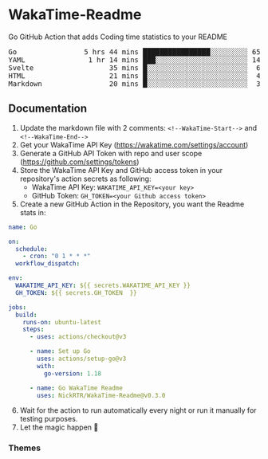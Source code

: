 # WakaTime-Readme

Go GitHub Action that adds Coding time statistics to your README

<!--WakaTime-Start-->
<pre>Go                5 hrs 44 mins ████████████████░░░░░░░░░ 65.97 %</br>YAML               1 hr 14 mins ███░░░░░░░░░░░░░░░░░░░░░░ 14.25 %</br>Svelte                  35 mins █░░░░░░░░░░░░░░░░░░░░░░░░  6.79 %</br>HTML                    21 mins █░░░░░░░░░░░░░░░░░░░░░░░░  4.17 %</br>Markdown                20 mins █░░░░░░░░░░░░░░░░░░░░░░░░  3.88 %</br></pre>
<!--WakaTime-End-->

## Documentation

1. Update the markdown file with 2 comments:
   `<!--WakaTime-Start-->` and `<!--WakaTime-End-->`
2. Get your WakaTime API Key (https://wakatime.com/settings/account)
3. Generate a GitHub API Token with repo and user scope (https://github.com/settings/tokens)
4. Store the WakaTime API Key and GitHub access token in your repository's action secrets as following:
   - WakaTime API Key: `WAKATIME_API_KEY=<your key>`
   - GitHub Token: `GH_TOKEN=<your Github access token>`
5. Create a new GitHub Action in the Repository, you want the Readme stats in:

```yml
name: Go

on:
  schedule:
    - cron: "0 1 * * *"
  workflow_dispatch:

env:
  WAKATIME_API_KEY: ${{ secrets.WAKATIME_API_KEY }}
  GH_TOKEN: ${{ secrets.GH_TOKEN  }}

jobs:
  build:
    runs-on: ubuntu-latest
    steps:
      - uses: actions/checkout@v3

      - name: Set up Go
        uses: actions/setup-go@v3
        with:
          go-version: 1.18

      - name: Go WakaTime Readme
        uses: NickRTR/WakaTime-Readme@v0.3.0
```

6. Wait for the action to run automatically every night or run it manually for testing purposes.
7. Let the magic happen 🚀

### Themes
